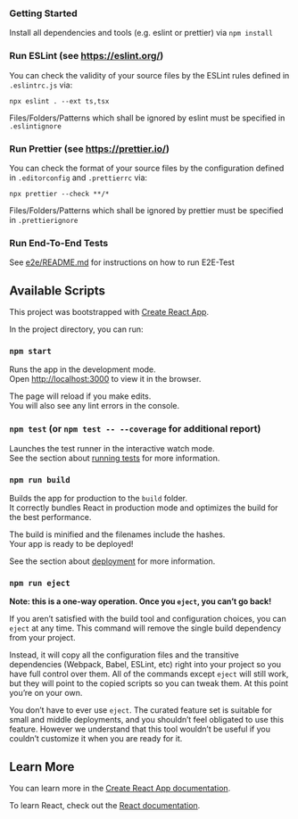 ### Getting Started

Install all dependencies and tools (e.g. eslint or prettier) via `npm install`

### Run ESLint (see https://eslint.org/)

You can check the validity of your source files by the ESLint rules defined in `.eslintrc.js` via:

`npx eslint . --ext ts,tsx`

Files/Folders/Patterns which shall be ignored by eslint must be specified in `.eslintignore`

### Run Prettier (see https://prettier.io/)

You can check the format of your source files by the configuration defined in `.editorconfig` and
`.prettierrc` via:

`npx prettier --check **/*`

Files/Folders/Patterns which shall be ignored by prettier must be specified in `.prettierignore`

### Run End-To-End Tests

See [e2e/README.md](e2e/README.md) for instructions on how to run E2E-Test

## Available Scripts

This project was bootstrapped with [Create React App](https://github.com/facebook/create-react-app).

In the project directory, you can run:

### `npm start`

Runs the app in the development mode.<br /> Open [http://localhost:3000](http://localhost:3000) to
view it in the browser.

The page will reload if you make edits.<br /> You will also see any lint errors in the console.

### `npm test` (or `npm test -- --coverage` for additional report)

Launches the test runner in the interactive watch mode.<br /> See the section about
[running tests](https://facebook.github.io/create-react-app/docs/running-tests) for more
information.

### `npm run build`

Builds the app for production to the `build` folder.<br /> It correctly bundles React in production
mode and optimizes the build for the best performance.

The build is minified and the filenames include the hashes.<br /> Your app is ready to be deployed!

See the section about [deployment](https://facebook.github.io/create-react-app/docs/deployment) for
more information.

### `npm run eject`

**Note: this is a one-way operation. Once you `eject`, you can’t go back!**

If you aren’t satisfied with the build tool and configuration choices, you can `eject` at any time.
This command will remove the single build dependency from your project.

Instead, it will copy all the configuration files and the transitive dependencies (Webpack, Babel,
ESLint, etc) right into your project so you have full control over them. All of the commands except
`eject` will still work, but they will point to the copied scripts so you can tweak them. At this
point you’re on your own.

You don’t have to ever use `eject`. The curated feature set is suitable for small and middle
deployments, and you shouldn’t feel obligated to use this feature. However we understand that this
tool wouldn’t be useful if you couldn’t customize it when you are ready for it.

## Learn More

You can learn more in the
[Create React App documentation](https://facebook.github.io/create-react-app/docs/getting-started).

To learn React, check out the [React documentation](https://reactjs.org/).
